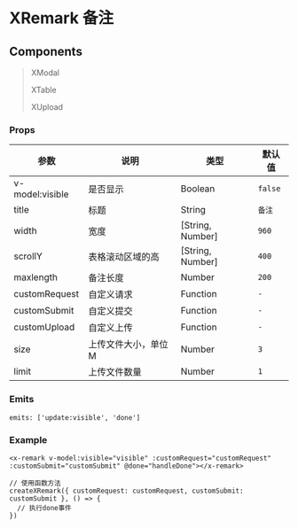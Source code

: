# XRemark 备注

## Components

> XModal
> 
> XTable
> 
> XUpload

### Props

| 参数 | 说明 | 类型 | 默认值 |
| --- | --- | --- | --- |
| v-model:visible | 是否显示 | Boolean | `false` |
| title | 标题 | String | `备注` |
| width | 宽度 | [String, Number] | `960` |
| scrollY | 表格滚动区域的高 | [String, Number] | `400` |
| maxlength | 备注长度 | Number | `200` |
| customRequest | 自定义请求 | Function | `-` |
| customSubmit | 自定义提交 | Function | `-` |
| customUpload | 自定义上传 | Function | `-` |
| size | 上传文件大小，单位M | Number | `3` |
| limit | 上传文件数量 | Number | `1` |

### Emits

```vue
emits: ['update:visible', 'done']
```

### Example

```vue
<x-remark v-model:visible="visible" :customRequest="customRequest" :customSubmit="customSubmit" @done="handleDone"></x-remark>

// 使用函数方法
createXRemark({ customRequest: customRequest, customSubmit: customSubmit }, () => {
  // 执行done事件
})
```
